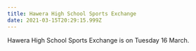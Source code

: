 ```yaml
---
title: Hawera High School Sports Exchange
date: 2021-03-15T20:29:15.999Z
---
```

Hawera High School Sports Exchange is on Tuesday 16 March.